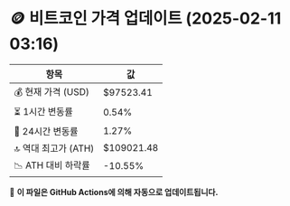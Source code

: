 # 🪙 비트코인 가격 업데이트 (2025-02-11 03:16)

| 항목                | 값 |
|--------------------|----------------|
| 💰 현재 가격 (USD) | $97523.41 |
| ⏳ 1시간 변동률    | 0.54% |
| 📆 24시간 변동률   | 1.27% |
| 🔝 역대 최고가 (ATH) | $109021.48 |
| 📉 ATH 대비 하락률 | -10.55% |

🔄 **이 파일은 GitHub Actions에 의해 자동으로 업데이트됩니다.**
